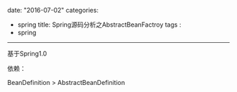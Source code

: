 date: "2016-07-02"
categories: 
  - spring
title: Spring源码分析之AbstractBeanFactroy
tags : 
 - spring
---


基于Spring1.0


依赖： 

BeanDefinition   >  AbstractBeanDefinition
